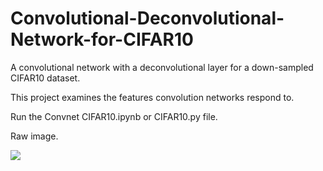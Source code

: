 # Convolutional-Deconvolutional-Network-for-CIFAR10
A convolutional network with a deconvolutional layer for a down-sampled CIFAR10 dataset. 

This project examines the features convolution networks respond to.

Run the Convnet CIFAR10.ipynb or CIFAR10.py file.

Raw image.

<img src="https://i.imgur.com/WItpsZM.png">
